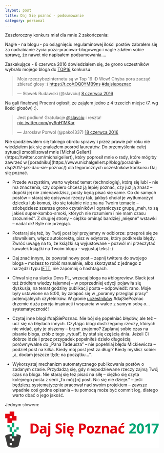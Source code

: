 ```yaml
---
layout: post
title: Daj Się poznać - podsumowanie
category: personal
---
```


Zeszłoroczny konkurs miał dla mnie 2 zakończenia:

Nagłe - na blogu - po osiągnięciu regulaminowej ilości postów zabrałem się za nadrabianie życia poza-pracowo-blogowego i nagle zdałem sobie sprawę, że nawet nie napisałem podsumowania….

Zaskakujące - 8 czerwca 2016 dowiedziałem się, że grono uczestników wybrało mojego bloga do [TOP16](http://devstyle.pl/daj-sie-poznac-2016/daj-sie-poznac-finalisci-2016/) konkursu
<div class="media">
    <blockquote class="twitter-tweet" data-lang="pl"><p lang="pl" dir="ltr">Moje rzeczybezinternetu są w Top 16 :D Wow! Chyba pora zacząć zbierać głosy :) <a href="https://t.co/tOQ0YMB9ns">https://t.co/tOQ0YMB9ns</a> <a href="https://twitter.com/hashtag/dajsiepoznac?src=hash">#dajsiepoznac</a></p>&mdash; Sławek Rudawski (@slavciu) <a href="https://twitter.com/slavciu/status/740430564038184960">8 czerwca 2016</a></blockquote>
    <script async src="//platform.twitter.com/widgets.js" charset="utf-8"></script>
</div>

Na gali finałowej Procent ogłosił, że zająłem jedno z 4 trzecich miejsc (7. wg ilości głosów) :). 

<div class="media">
    <blockquote class="twitter-tweet" data-lang="pl"><p lang="pl" dir="ltr">Jest podium! Gratulacje <a href="https://twitter.com/slavciu">@slavciu</a> i reszta! <a href="https://t.co/py9qH1MKar">pic.twitter.com/py9qH1MKar</a></p>&mdash; Jaroslaw Porwol (@pako1337) <a href="https://twitter.com/pako1337/status/744128450848505857">18 czerwca 2016</a></blockquote>
    <script async src="//platform.twitter.com/widgets.js" charset="utf-8"></script>
</div>
Nie spodziewałem się takiego obrotu sprawy i przez prawie pół roku nie wiedziałem jak się znalazłem pośród laureatów. Do przemyślenia całej sytuacji zmobilizował mnie [Michał Gellert](https://twitter.com/michalgellert), który poprosił mnie o rady, które mógłby zawrzeć w [poradniku](https://www.michalgellert.pl/blog/poradnik-dsp2017-jak-dac-sie-poznac/) dla tegorocznych uczestników konkursu Daj się poznać.

* Przede wszystkim, warto wybrać temat (technologię), którą się lubi – nie ma znaczenia, czy dopiero chcesz ją lepiej poznać, czy już ją znasz – dopóki jej nie znienawidzisz, posty będą pisać się same. 
Co do samych postów – staraj się opisywać rzeczy tak, jakbyś chciał je wytłumaczyć dziecku lub komuś, kto się totalnie nie zna na Twoim temacie – zdobędziesz szersze grono czytelników i ograniczysz grupę „meh, to są jakieś super-kombo-smoki, których nie rozumiem i nie mam czasu zrozumieć”. Z drugiej strony – ciężko ominąć bardziej „mięsne” wstawki – nadal ok! Byle nie przegiąć.

* Postaraj się też, by Twój post był przyjemny w odbiorze: przeproś się ze słownikiem, włącz autokorektę, pisz w edytorze, który podkreśla błędy. Zwróć uwagę na to, że książki są wyjustowane - pozwól mi przeczytać kawałek książki na Twoim blogu - wyjustuj tekst :)
* Daj znać innym, że powstał nowy post – zapnij twittera do swojego bloga – możesz to robić manualnie, albo skorzystać z jednego z narzędzi typu [IFTT](https://ifttt.com/), nie zapomnij o hashtagach. 

* Chwal się na slacku Devs PL, wrzucaj bloga na #blogreview. Slack jest też źródłem wiedzy tajemnej – w poprzedniej edycji pojawiła się dyskusja, na temat godziny publikacji posta – odpowiedź: rano. Moje były ustawione na 8:00, by załapać się w „poranny przegląd prasy” potencjalnych czytelników. W gronie [uczestników](http://uczestnicy.dajsiepoznac.pl/lista) #dajSiePoznac drzemie duża porcja inspiracji i wsparcia w walce z samym sobą o… systematyczność!

* Czytaj inne blogi #dajSiePoznac. Nie bój się popełniać błędów, ale też – ucz się na błędach innych. Czytając blogi dostrzegamy rzeczy, których nie widać, gdy je piszemy – brzmi znajomo? 
Zaplanuj sobie czas na pisanie bloga, zrób z tego „rytuał”, by stał się częścią dnia. Jeżeli Ci dobrze idzie i przez przypadek popełniłeś dzieło długością porównywalne do „Pana Tadeusza” – nie popełniaj błędu Mickiewicza – podziel post na kilka. Kiedy mój post jest za długi? Kiedy myślisz sobie: „a, dodam jeszcze tl;dr; na początku…”.

* Wykorzystaj mechanizm automatycznego publikowania postów o zadanym czasie. Przydadzą się, gdy niespodziewane rzeczy zajmą Twój czas na bloga. Nie staraj się też pisać na siłę – ciężko się czyta kolejnego posta z serii „To mój [n] post. Nic się nie dzieje.” – jeśli będziesz systematycznie pracował nad swoim projektem – zawsze wpadnie coś godne opisania – tu pomocą może być commit log, dlatego warto dbać o jego jakość.

Jednym słowem:

<img class="postImage" src="/public/dsp2017-1.png" />
